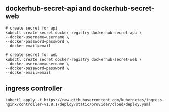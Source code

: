 ## dockerhub-secret-api and dockerhub-secret-web

```
# create secret for api
kubectl create secret docker-registry dockerhub-secret-api \
--docker-username=username \
--docker-password=password \
--docker-email=email
```

```
# create secret for web
kubectl create secret docker-registry dockerhub-secret-web \
--docker-username=username \
--docker-password=password \
--docker-email=email
```

## ingress controller

```
kubectl apply -f https://raw.githubusercontent.com/kubernetes/ingress-nginx/controller-v1.8.1/deploy/static/provider/cloud/deploy.yaml
```

